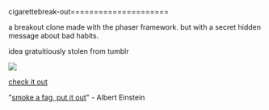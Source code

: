 cigarettebreak-out=====================

a breakout clone made with the phaser framework. but with a secret hidden message about bad habits. 

idea gratuitiously stolen from tumblr

![](https://raw.github.com/rkachowski/fag-blaster/master/images/image.png)

[check it out](http://rkachowski.github.io/cigarettebreak-out)

"[smoke a fag, put it out](https://www.youtube.com/watch?v=qUE4oDunYkc)" - Albert Einstein
